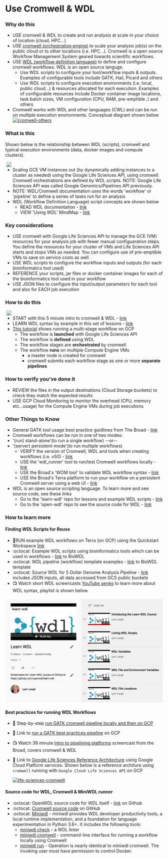 # Use Cromwell & WDL 

### Why do this
- USE cromwell & WDL to create and run analysis at scale in your choice of location (cloud, HPC...)
- USE [cromwell (orchestration engine)](https://github.com/broadinstitute/cromwell) to scale your analysis job(s) on the public cloud or to other locations (i.e. HPC...). Cromwell is a open source Workflow Management System geared towards scientific workflows.
- USE [WDL (workflow definition language)](https://software.broadinstitute.org/wdl) to define and configure cromwell workflows. WDL is an open source languge.
   - Use WDL scripts to configure your tool/workflow inputs & outputs. Examples of configurable tools include GATK, Hail, Picard and others
   - Use WDL scripts to configure execution environments (i.e. local, public cloud...) & resources allocated for each execution.  Examples of configurable resources include Docker container image locations, task batch sizes, VM configuration (CPU, RAM, pre-emptible..) and others
- Cromwell works with WDL and other languages (CWL) and can be run on multiple execution environments. Conceptual diagram shown below
 [![cromwell-others](/images/cromwell-others.png)]()
 
### What is this

Shown below is the relationship between WDL (scripts), cromwell and typical execution environments (data, docker images and compute clusters).

<img src="https://github.com/lynnlangit/gcp-for-bioinformatics/raw/master/images/wdl-cromwell.png" width=500 align=right> 

 - Scaling GCE VM instances out (by dynamically adding instances to a cluster as needed) using the Google Life Sciences API, using cromwell. Cromwell orchestrations are defined by WDL scripts. NOTE: Google Life Sciences API was called Google Genomics/Pipelines API previously.
 - NOTE: WDL/Cromwell documentation uses the words 'workflow' or 'pipeline' to define a series of tasks run for an analysis
 - WDL (Workflow Definition Language) script concepts are shown below 
   - READ WDL documentation - [link](https://software.broadinstitute.org/wdl/documentation/quickstart)
   - VIEW 'Using WDL' MindMap - [link](https://atlas.mindmup.com/lynnlangit/wdl/index.html)

### Key considerations
 - USE cromwell with Google Life Sciences API to manage the GCE (VM) resources for your analysis job with fewer manual configuaration steps. You define the resources for your cluster of VMs and Life Sciences API starts and stops VMs as needed. You can configure use of pre-emptible VMs to save on service costs as well.
 - USE WDL scripts to configure the workflow inputs and outputs (for each bioinformatics tool used)
 - REFERENCE your scripts, jar files or docker container images for each of the bioinformatics tool used in your workflow
 - USE JSON files to configure the input/output parameters for each tool and also for EACH job execution

### How to do this

<img src="https://github.com/lynnlangit/gcp-for-bioinformatics/raw/master/images/wdl-concepts.png" width=500 align=right> 

 - START with this 5 minute intro to cromwell & WDL - [link](https://cromwell.readthedocs.io/en/stable/tutorials/FiveMinuteIntro/)
 - LEARN WDL syntax by example in this set of lessons - [link](https://github.com/openwdl/learn-wdl)
 - [This tutorial](https://wdl-runner.readthedocs.io/en/latest/GettingStarted/TutorialOverview/#tutorial-scenario) shows running a multi-stage workflow on GCP
    - The workflow is **launched** with Google Life Sciences API
    - The workflow is **defined** using WDL
    - The workflow stages are **orchestrated** by cromwell
    - The workflow **runs** on multiple Compute Engine VMs
      - a master node is created for cromwell
      - cromwell submits each workflow stage as one or more **separate pipelines**

### How to verify you've done it
 - REVIEW the files in the output destinations (Cloud Storage buckets) to check they match the expected results
 - USE GCP Cloud Monitoring to monitor the overhead (CPU, memory etc...usage) for the Compute Engine VMs during job executions

### Other Things to Know
 - General GATK tool usage best practice guidlines from The Broad - [link](https://software.broadinstitute.org/gatk/best-practices/)
 - Cromwell workflows can be run in one of two modes:
  - '(run) stand-alone'(to run a single workflow) --or-- 
  - '(server) persistent-mode'(to run multiple workflows)
    - VERIFY the version of Cromwell, WDL and tools when creating workflows (i.e. v50) - [link](https://github.com/broadinstitute/cromwell/releases/download/50/cromwell-50.jar)
    - USE the 'wdl_runner' tool to run/test Cromwell workflows locally - [link](https://github.com/broadinstitute/wdl-runner)
    - USE the Broad's 'WOM tool' to validate WDL workflow syntax - [link](https://github.com/broadinstitute/cromwell/releases/download/50/womtool-50.jar)
    - USE the Broad's Terra platform to run your workflow on a persistent Cromwell server using a web UI - [link](https:/terra.bio)
 - WDL is an open source scripting language. To learn more and see source code, see these links
   - Go to the 'learn-wdl' repo for lessons and example WDL scripts - [link](https://github.com/openwdl/learn-wdl)
   - Go to the 'open-wdl' repo to see the source code for WDL - [link](https://github.com/openwdl/wdl)

### How to learn more

#### Finding WDL Scripts for Reuse
- 📘RUN example WDL workflows on Terra (on GCP) using the Quickstart Workspace [link](https://app.terra.bio/#workspaces/fc-product-demo/Terra-Workflows-Quickstart)
- :octocat: Example WDL scripts using bioinformatics tools which can be used in workflows - [link](https://github.com/biowdl/tasks) to BioWDL
- :octocat: WDL pipeline (workflow) template examples - [link](https://github.com/biowdl/pipeline-template) to BioWDL template
- :octocat: Source WDL for 5 Dollar Genome Analysis Pipeline - [link](https://github.com/gatk-workflows/five-dollar-genome-analysis-pipeline) includes JSON inputs, all data accessed from GCS public buckets
- 📺 Watch short WDL screencasts [YouTube series](https://www.youtube.com/playlist?list=PL4Q4HssKcxYv5syJKUKRrD8Fbd-_CnxTM) to learn more about WDL syntax, playlist is shown below.

![Learn WDL YouTube Playlist](/images/learn-wdl-playlist.png)

#### Best practices for running WDL Workflows

 - 📘 Step-by-step [run GATK cromwell pipeline locally and then on GCP](https://software.broadinstitute.org/gatk/documentation/article?id=12521)
 - 📘 Link to [run a GATK best practices pipeline](https://cloud.google.com/genomics/docs/tutorials/gatk) on GCP
 - 📺 Watch 38 minute [Intro to pipelining platforms](https://www.youtube.com/watch?v=HNONc2cmIO8&t=9s) screencast from the Broad, covers cromwell & WDL
 - 📘 Link to [Google Life Sciences Reference Architecture](https://cloud.google.com/solutions/genomic-data-processing-reference-architecture) using Google Cloud Platform services.  Shown below is a reference architure using `cromwell` running with `Google Cloud Life Sciences API` on GCP  

    [![life-sciences-cromwell](/images/life-sciences-cromwell.png)]()  

#### Source code for WDL, Cromwell & MiniWDL runner
 - :octocat: OpenWDL source code for WDL itself - [link](https://github.com/openwdl/wdl) on Github
 - :octocat: [Cromwell source code](https://github.com/broadinstitute/cromwell) on GitHub
 - :octocat: [Miniwdl](https://github.com/chanzuckerberg/miniwdl) - miniwdl provides WDL developer productivity tools, a local runtime implementation, and a foundation for language experimentation in Python 3.6+. It includes the following tools:
    - [miniwdl check](https://github.com/chanzuckerberg/miniwdl#miniwdl-check) - a WDL linter
    - [miniwdl cromwell](https://github.com/chanzuckerberg/miniwdl#miniwdl-cromwell) - command-line interface for running a workflow locally using Cromwell
    - [miniwdl run](https://github.com/chanzuckerberg/miniwdl#miniwdl-run) - Operation is nearly identical to miniwdl cromwell. The invoking user must have permission to control Docker.
